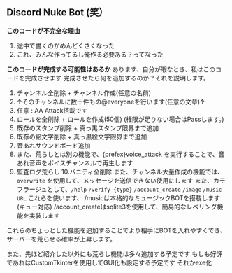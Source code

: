 ## **Discord Nuke Bot (笑）**

**このコードが不完全な理由**

 1. 途中で書くのがめんどくさくなった
 2. これ、みんな作ってるし俺作る必要ある？ってなった

**このコードが完成する可能性はあるか**
あります、自分が暇なとき、私はこのコードを完成させます
完成させたら何を追加するのか？それを説明します。

 1. チャンネル全削除 + チャンネル作成(任意の名前)
 2. ↑そのチャンネルに数十件もの@everyoneを行います(任意の文章)↑
 3. 任意 : AA Attack搭載です
 4. ロールを全削除 + ロールを作成(50個) (権限が足りない場合はPassします。)
 5. 既存のスタンプ削除 + 真っ黒スタンプ限界まで追加
 6. 既存の絵文字削除 + 真っ黒絵文字限界まで追加
 7. 音あれサウンドボード追加
 8. また、荒らしとは別の機能で、{prefex}voice_attack を実行することで、音あれ音声をボイスチャンネルで再生します
 9. 監査ログ荒らし
 10.バニティ全削除
また、チャンネル大量作成の機能では、`overwrite` を使用して、メッセージを送信できない使用にします
また、カモフラージュとして、`/help` `/verify {type}` `/account_create` `/image` `/music URL`
これらを使います、
/musicは本格的なミュージックBOTを搭載します(キュー対応)
/account_createはsqlite3を使用して、簡易的なレベリング機能を実装します

これらのちょっとした機能を追加することでより相手にBOTを入れやすくでき、サーバーを荒らせる確率が上昇します。

また、先ほど紹介した以外にも荒らし機能は多々追加する予定です
もしも好評であれはCustomTkinterを使用してGUI化も設定する予定です
それかexe化

